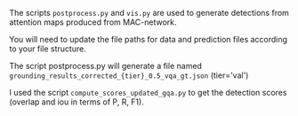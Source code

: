 The scripts `postprocess.py` and `vis.py` are used to generate detections from attention maps produced from MAC-network.

You will need to update the file paths for data and prediction files according to your file structure.

The script postprocess.py will generate a file named `grounding_results_corrected_{tier}_0.5_vqa_gt.json` (tier='val')

I used the script `compute_scores_updated_gqa.py` to get the detection scores (overlap and iou in terms of P, R, F1).
